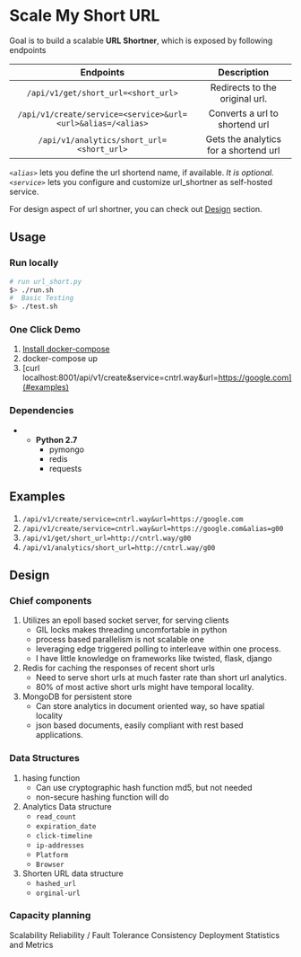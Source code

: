 Scale My Short URL 
=== 

Goal is to build a scalable **URL Shortner**, which is exposed by following endpoints

| Endpoints | Description | 
|:---: | :---:
|`/api/v1/get/short_url=<short_url>` | Redirects to the original url. |
|`/api/v1/create/service=<service>&url=<url>&alias=/<alias>` | Converts a url to shortend url |
|`/api/v1/analytics/short_url=<short_url>` | Gets the analytics for a shortend url |

*`<alias>`* lets you define the url shortend name, if available. *It is optional.*
*`<service>`* lets you configure and customize url_shortner as self-hosted service.

For design aspect of url shortner, you can check out [Design](#design) section. 
## Usage
### Run locally 

```bash
# run url_short.py
$> ./run.sh
#  Basic Testing 
$> ./test.sh
```

### One Click Demo
1. [Install docker-compose](https://docs.docker.com/v1.5/compose/install/)
2. docker-compose up 
3. [curl localhost:8001/api/v1/create&service=cntrl.way&url=https://google.com](#examples) 

### Dependencies

- - **Python 2.7**
	- pymongo
	- redis
	- requests

## Examples
1. `/api/v1/create/service=cntrl.way&url=https://google.com`
2. `/api/v1/create/service=cntrl.way&url=https://google.com&alias=g00`
3. `/api/v1/get/short_url=http://cntrl.way/g00`
4. `/api/v1/analytics/short_url=http://cntrl.way/g00`

## Design

### Chief components 

1. Utilizes an epoll based socket server, for serving clients
	- GIL locks makes threading uncomfortable in python
	- process based parallelism is not scalable one
	- leveraging edge triggered polling to interleave within one process.
	- I have little knowledge on frameworks like twisted, flask, django
2. Redis for caching the responses of recent short urls
	- Need to serve short urls at much faster rate than short url analytics.
	- 80% of most active short urls might have temporal locality.
3. MongoDB for persistent store
	- Can store analytics in document oriented way, so have spatial locality
	- json based documents, easily compliant with rest based applications.

### Data Structures 
1. hasing function 
	- Can use cryptographic hash function md5, but not needed
	-  non-secure hashing function will do
2. Analytics Data structure
	- `read_count`
	-  `expiration_date`
	-  `click-timeline`
	-  `ip-addresses`
	-  `Platform`
	-  `Browser`
3. Shorten URL data structure
	- `hashed_url`
	- `orginal-url`



### Capacity planning
Scalability
Reliability / Fault Tolerance
Consistency
Deployment
Statistics and Metrics
